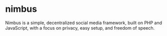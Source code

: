 # nimbus
Nimbus is a simple, decentralized social media framework, built on PHP and JavaScript, with a focus on privacy, easy setup, and freedom of speech.
